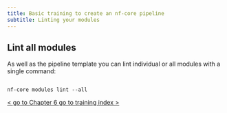 ```yaml
---
title: Basic training to create an nf-core pipeline
subtitle: Linting your modules
---
```


## Lint all modules

As well as the pipeline template you can lint individual or all modules with a single command:

```

nf-core modules lint --all

```

<p class="text-center">
  <a href="../" class="btn btn-lg btn-success" style="font-size: 14px">
    < go to Chapter 6
  </a>
  <a href="../index/" class="btn btn-lg btn-success" style="font-size: 14px">
    go to training index >
  </a>
</p>
